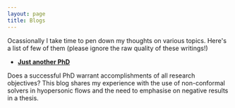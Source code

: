 ```yaml
---
layout: page
title: Blogs
---
```


Ocassionally I take time to pen down my thoughts on various topics. Here's a list of few of them (please ignore the raw quality of these writings!)

* [**Just another PhD**](https://backpackandbliss.wordpress.com/2019/06/23/just-another-ph-d/)

Does a successful PhD warrant accomplishments of all research objectives? This blog shares my experience with the use of non-conformal solvers in hyopersonic flows and the need to emphasise on negative results in a thesis.
